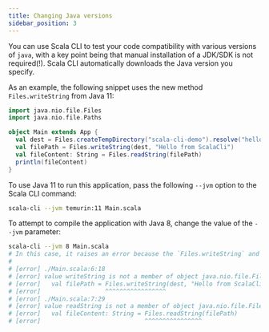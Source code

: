 ```yaml
---
title: Changing Java versions
sidebar_position: 3
---
```


You can use Scala CLI to test your code compatibility with various versions of `java`, with a key point being that manual installation of a JDK/SDK is not required(!).
Scala CLI automatically downloads the Java version you specify.

As an example, the following snippet uses the new method `Files.writeString` from Java 11:

```scala title=Main.scala
import java.nio.file.Files
import java.nio.file.Paths

object Main extends App {
  val dest = Files.createTempDirectory("scala-cli-demo").resolve("hello.txt")
  val filePath = Files.writeString(dest, "Hello from ScalaCli")
  val fileContent: String = Files.readString(filePath)
  println(fileContent)
}
```

To use Java 11 to run this application, pass the following `--jvm` option to the Scala CLI command:

```bash ignore
scala-cli --jvm temurin:11 Main.scala
```

<!-- ignored Expected:
Hello from ScalaCli
-->

To attempt to compile the application with Java 8, change the value of the `--jvm` parameter:
```bash ignore fail
scala-cli --jvm 8 Main.scala
# In this case, it raises an error because the `Files.writeString` and `Files.readString` methods are not available in java 8
#
# [error] ./Main.scala:6:18
# [error] value writeString is not a member of object java.nio.file.Files
# [error]   val filePath = Files.writeString(dest, "Hello from ScalaCli")
# [error]                  ^^^^^^^^^^^^^^^^^
# [error] ./Main.scala:7:29
# [error] value readString is not a member of object java.nio.file.Files
# [error]   val fileContent: String = Files.readString(filePath)
# [error]                             ^^^^^^^^^^^^^^^^
```

<!-- ignored Expected:
java.lang.NoSuchMethodError
java.nio.file.Files.writeString
-->
